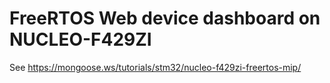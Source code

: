 # FreeRTOS Web device dashboard on NUCLEO-F429ZI

See https://mongoose.ws/tutorials/stm32/nucleo-f429zi-freertos-mip/
